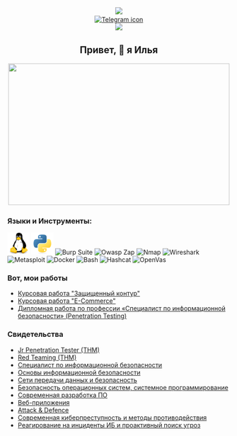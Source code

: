 <div id="header" align="center">
<img src="https://media.giphy.com/media/YRMb6dd7zprS00JdGZ/giphy.gif?cid=790b7611x01ils01hepugbq9840soinsf3zhp4jd5uzkm47c&ep=v1_stickers_search&rid=giphy.gif&ct=s" width=250>

<div id="bandge">
  <a href="https://t.me/homyak00"><img src="https://img.shields.io/badge/Telegram-blue?logo=telegram&style=flat" width=110 alt="Telegram icon"> </a>
  <br>
  <img src="https://komarev.com/ghpvc/?username=Medok228">
</div>
</div>

<div align="center"><h2>Привет, 👋 я Илья</h2></div>
<div id="header2" align="center">
<img src="https://media.giphy.com/media/v1.Y2lkPTc5MGI3NjExOGFpdnlzdjBoc21tYXBsMnBpcmZjbHgwMjU4ZWI0YTZkeTZheXN3MSZlcD12MV9naWZzX3NlYXJjaCZjdD1n/26BGIqWh2R1fi6JDa/giphy.gif" width=500 height=320>
</div>
<h3>Языки и Инструменты:</h3>
<div>
<img src="https://github.com/devicons/devicon/blob/master/icons/linux/linux-original.svg" alt="Linux" width=50>
<img src="https://github.com/devicons/devicon/blob/master/icons/python/python-original.svg" alt="Python" width=50>
<img src="https://github.com/Medok228/Medok228/assets/101337215/3f1129a2-89ea-45e3-823f-652c49f688e9" alt="Burp Suite" width=50>
<img src="https://github.com/Medok228/Medok228/assets/101337215/0ba5cc5f-a3f1-40c1-b548-2d774335c67e" alt="Owasp Zap" width=50>
<img src="https://github.com/Medok228/Medok228/assets/101337215/b27519e8-fc11-4754-b2c7-e9e3867e81f3" alt="Nmap" width=70>
<img src="https://github.com/Medok228/Medok228/assets/101337215/92e4f34c-81a6-4864-ade8-873f16066d88" alt="Wireshark" width=45>
<img src="https://github.com/Medok228/Medok228/assets/101337215/b69a10b2-0956-4812-abf7-b86742bf7c02" alt="Metasploit" width=65">
<img src="https://github.com/Medok228/Medok228/assets/101337215/06b2bbbc-d555-4a1b-8b62-05361bad32f6" alt="Docker" width=50">
<img src="https://github.com/Medok228/Medok228/assets/101337215/5da06ca6-b8d1-4433-b1ac-7c011fbaff31" alt="Bash" width=50">
<img src="https://github.com/Medok228/Medok228/assets/101337215/19a0fbe8-2a9b-44d2-911a-f4b781ebd320" alt="Hashcat" width=50">
<img src="https://github.com/Medok228/Medok228/assets/101337215/37a293dd-1147-4f6d-984a-548c8ed0ed74" alt="OpenVas" width=50">
</div>
<h3>Вот, мои работы</h3>
<ul>
  <li><a href="https://github.com/Medok228/Course_work_Protected_circuit">Курсовая работа "Защищенный контур"</a></li>
  <li><a href="https://github.com/Medok228/Course_work_E_Commerce">Курсовая работа "E-Commerce"</a></li>
  <li><a href="https://github.com/Medok228/GRADUATE_WORK_Information_Security_Specialist_Penetration_Testing">Дипломная работа по профессии «Специалист по информационной безопасности» (Penetration Testing)</a></li>
</ul>
<h3>Свидетельства</h3>
<ul>
  <li>
    <a href="certificates/Jr Penetration Tester (THM).png">Jr Penetration Tester (THM)</a>
  </li>
  <li>
    <a href="certificates/Red Teaming (THM).png">Red Teaming (THM)</a>
  </li>
  <li>
    <a href="certificates/pdf_certificate.pdf">Специалист по информационной безопасности</a> 
  </li>
  <li>
    <a href="certificates/Information_Security_Basics.pdf">Основы информационной безопасности</a>
  </li>
  <li>
  <a href="certificates/Data_Networks_and_Security.pdf">Сети передачи данных и безопасность</a>
  </li>
  <li>
     <a href="certificates/Operating_system_security.pdf">Безопасность операционных систем, системное программирование</a>
  </li>
  <li>
     <a href="certificates/Modern_software_development.pdf">Современная разработка ПО</a>
    
  </li>
  <li>
     <a href="certificates/web_applications.pdf">Веб-приложения</a>
  </li>
   <li>
     <a href="certificates/Attack_&_Defence.pd">Аttack & Defence</a>
  </li>
  <li>
     <a href="certificates/modern_cybercrime.pdf">Современная киберпреступность и методы противодействия</a>
  </li>
    <li>
     <a href="certificates/Response_to_information_security_incidents.pdf">Реагирование на инциденты ИБ и проактивный поиск угроз</a>
  </li>
</ul>
